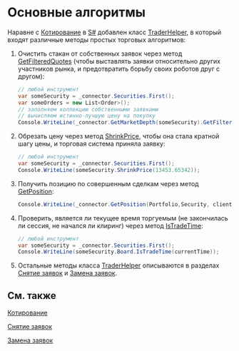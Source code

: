 # Основные алгоритмы

Наравне с [Котирование](StrategyQuoting.md) в [S\#](StockSharpAbout.md) добавлен класс [TraderHelper](../api/StockSharp.Algo.TraderHelper.html), в который входят различные методы простых торговых алгоритмов:

1. Очистить стакан от собственных заявок через метод [GetFilteredQuotes](../api/StockSharp.Algo.TraderHelper.GetFilteredQuotes.html) (чтобы выставлять заявки относительно других участников рынка, и предотвратить борьбу своих роботов друг с другом):

   ```cs
   // любой инструмент
   var someSecurity = _connector.Securities.First();
   var someOrders = new List<Order>();
   // заполняем коллекцию собственными заявками
   // вычисляем истинно-лучшую цену на покупку
   Console.WriteLine(_connector.GetMarketDepth(someSecurity).GetFilteredQuotes(Sides.Buy, someOrders, null).Max(q => q.Price));
   ```
2. Обрезать цену через метод [ShrinkPrice](../api/StockSharp.Algo.TraderHelper.ShrinkPrice.html), чтобы она стала кратной шагу цены, и торговая система приняла заявку:

   ```cs
   // любой инструмент
   var someSecurity = _connector.Securities.First();
   Console.WriteLine(someSecurity.ShrinkPrice(13453.65342));
   ```
3. Получить позицию по совершенным сделкам через метод [GetPosition](../api/Overload:StockSharp.Algo.TraderHelper.GetPosition.html):

   ```cs
   Console.WriteLine(_connector.GetPosition(Portfolio,Security, clientCode, depoName);
   ```
4. Проверить, является ли текущее время торгуемым (не закончилась ли сессия, не начался ли клиринг) через метод [IsTradeTime](../api/Overload:StockSharp.Algo.TraderHelper.IsTradeTime.html): 

   ```cs
   // любой инструмент
   var someSecurity = _connector.Securities.First();
   Console.WriteLine(someSecurity.Board.IsTradeTime(currentTime));
   ```
5. Остальные методы класса [TraderHelper](../api/StockSharp.Algo.TraderHelper.html) описываются в разделах [Снятие заявок](OrdersCancel.md) и [Замена заявок](OrdersReRegister.md). 

## См. также

[Котирование](StrategyQuoting.md)

[Снятие заявок](OrdersCancel.md)

[Замена заявок](OrdersReRegister.md)
